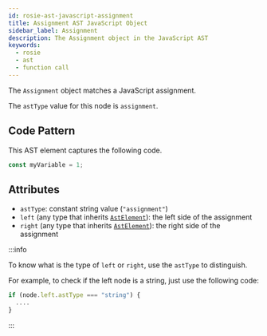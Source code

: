 ```yaml
---
id: rosie-ast-javascript-assignment
title: Assignment AST JavaScript Object
sidebar_label: Assignment
description: The Assignment object in the JavaScript AST
keywords:
  - rosie
  - ast
  - function call
---
```


The `Assignment` object matches a JavaScript assignment.

The `astType` value for this node is `assignment`.

## Code Pattern

This AST element captures the following code.

```javascript
const myVariable = 1;
```

## Attributes

- `astType`: constant string value (`"assignment"`)
- `left` (any type that inherits [`AstElement`](/docs/rosie/ast/common/rosie-ast-common-astelement)): the left side of the assignment
- `right` (any type that inherits [`AstElement`](/docs/rosie/ast/common/rosie-ast-common-astelement)): the right side of the assignment

:::info

To know what is the type of `left` or `right`, use the `astType` to distinguish.

For example, to check if the left node is a string, just use the following code:

```javascript
if (node.left.astType === "string") {
  ....
}
```

:::
